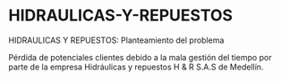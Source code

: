 # HIDRAULICAS-Y-REPUESTOS

HIDRAULICAS Y REPUESTOS: Planteamiento del problema

Pérdida de potenciales clientes debido a la mala gestión del tiempo por parte de la empresa Hidráulicas y repuestos H & R S.A.S de Medellín. 